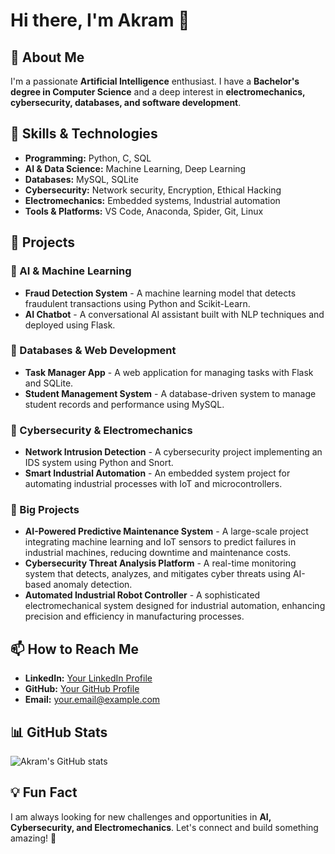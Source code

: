 # Hi there, I'm Akram 👋

## 🚀 About Me
I'm a passionate **Artificial Intelligence** enthusiast. I have a **Bachelor's degree in Computer Science** and a deep interest in **electromechanics, cybersecurity, databases, and software development**.

## 🎯 Skills & Technologies
- **Programming:** Python, C, SQL
- **AI & Data Science:** Machine Learning, Deep Learning
- **Databases:** MySQL, SQLite
- **Cybersecurity:** Network security, Encryption, Ethical Hacking
- **Electromechanics:** Embedded systems, Industrial automation
- **Tools & Platforms:** VS Code, Anaconda, Spider, Git, Linux

## 📂 Projects
### 🔹 AI & Machine Learning
- **Fraud Detection System** - A machine learning model that detects fraudulent transactions using Python and Scikit-Learn.
- **AI Chatbot** - A conversational AI assistant built with NLP techniques and deployed using Flask.

### 🔹 Databases & Web Development
- **Task Manager App** - A web application for managing tasks with Flask and SQLite.
- **Student Management System** - A database-driven system to manage student records and performance using MySQL.

### 🔹 Cybersecurity & Electromechanics
- **Network Intrusion Detection** - A cybersecurity project implementing an IDS system using Python and Snort.
- **Smart Industrial Automation** - An embedded system project for automating industrial processes with IoT and microcontrollers.

### 🔹 Big Projects
- **AI-Powered Predictive Maintenance System** - A large-scale project integrating machine learning and IoT sensors to predict failures in industrial machines, reducing downtime and maintenance costs.
- **Cybersecurity Threat Analysis Platform** - A real-time monitoring system that detects, analyzes, and mitigates cyber threats using AI-based anomaly detection.
- **Automated Industrial Robot Controller** - A sophisticated electromechanical system designed for industrial automation, enhancing precision and efficiency in manufacturing processes.

## 📫 How to Reach Me
- **LinkedIn:** [Your LinkedIn Profile](#)
- **GitHub:** [Your GitHub Profile](https://github.com/yourusername)
- **Email:** your.email@example.com

## 📊 GitHub Stats
![Akram's GitHub stats](https://github-readme-stats.vercel.app/api?username=yourusername&show_icons=true&theme=dark)

## 💡 Fun Fact
I am always looking for new challenges and opportunities in **AI, Cybersecurity, and Electromechanics**. Let's connect and build something amazing! 🚀

